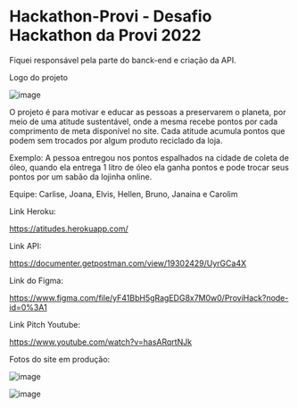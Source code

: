# Hackathon-Provi - Desafio Hackathon da Provi 2022

Fiquei responsável pela parte do banck-end e criação da API.

Logo do projeto

![image](https://user-images.githubusercontent.com/92445126/166298486-1b421ad3-bceb-4e3a-bee9-e39c6e7223b5.png)

O projeto é para motivar e educar as pessoas a preservarem o planeta, 
por meio de uma atitude sustentável, 
onde a mesma recebe pontos por cada comprimento de meta disponível no site. Cada atitude 
acumula pontos que podem sem trocados por algum produto reciclado da loja.

Exemplo: A pessoa entregou nos pontos espalhados na cidade de coleta de óleo, quando ela 
entrega 1 litro de óleo ela ganha pontos e pode trocar seus pontos por um sabão da lojinha online.

Equipe: Carlise, Joana, Elvis, Hellen, Bruno, Janaina e Carolim

Link Heroku:

https://atitudes.herokuapp.com/

Link API: 

https://documenter.getpostman.com/view/19302429/UyrGCa4X

Link do Figma: 

https://www.figma.com/file/yF41BbH5gRagEDG8x7M0w0/ProviHack?node-id=0%3A1

Link Pitch Youtube:

https://www.youtube.com/watch?v=hasARqrtNJk

Fotos do site em produção:

![image](https://user-images.githubusercontent.com/92445126/166298256-a2cc159c-c3e8-48ee-a287-0724c311fd6a.png)

![image](https://user-images.githubusercontent.com/92445126/166298192-07929e42-3d33-4ff3-b342-834bfc41ade9.png)




